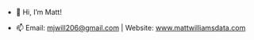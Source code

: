 - 👋 Hi, I’m Matt!
<!-- - 👀 I’m interested in ... -->
<!-- - 🌱 I’m currently learning ... -->
<!-- - 💞️ I’m looking to collaborate on ... -->
- 📫 Email: mjwill206@gmail.com | Website: www.mattwilliamsdata.com

<!---
mjwill206/mjwill206 is a ✨ special ✨ repository because its `README.md` (this file) appears on your GitHub profile.
You can click the Preview link to take a look at your changes.
--->

